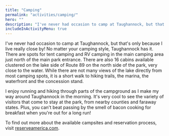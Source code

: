 ```yaml
---
title: "Camping"
permalink: "activities/camping/"
hero: ""
description: "I've never had occasion to camp at Taughannock, but that's only because I live really close by! No matter your camping style, Taughannock has it. There are spots for tent camping and RV camping in the main camping area just north of the main park entrance. "
includeInActivityMenu: true
---
```


I've never had occasion to camp at Taughannock, but that's only because I live really close by! No matter your camping style, Taughannock has it. There are spots for tent camping and RV camping in the main camping area just north of the main park entrance. There are also 16 cabins available clustered on the lake side of Route 89 on the north side of the park, very close to the water. While there are not many views of the lake directly from most camping spots, it is a short walk to hiking trails, the marina, the waterfront and the concession stand.

I enjoy running and hiking through parts of the campground as I make my way around Taughannock in the morning. It's very cool to see the variety of visitors that come to stay at the park, from nearby counties and faraway states. Plus, you can't beat passing by the smell of bacon cooking for breakfast when you're out for a long run!

To find out more about the available campsites and reservation process, visit [reserveamerica.com](https://newyorkstateparks.reserveamerica.com/camping/taughannock-falls-state-park/r/campgroundDetails.do?contractCode=NY&parkId=218).
